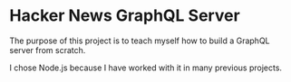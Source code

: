 # Hacker News GraphQL Server

The purpose of this project is to teach myself how to build a GraphQL server from scratch.

I chose Node.js because I have worked with it in many previous projects.
